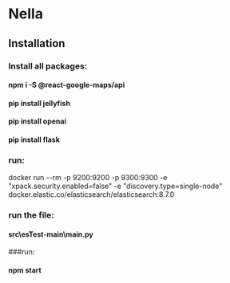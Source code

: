 # Nella
## Installation

### Install all packages:

#### npm i -S @react-google-maps/api
#### pip install jellyfish
#### pip install openai
#### pip install flask

### run:
docker run --rm -p 9200:9200 -p 9300:9300 -e "xpack.security.enabled=false" -e "discovery.type=single-node" docker.elastic.co/elasticsearch/elasticsearch:8.7.0

### run the file:
#### src\esTest-main\main.py

###run:
#### npm start
